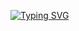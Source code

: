 [![Typing SVG](https://readme-typing-svg.demolab.com?font=Fira+Code&weight=900&size=30&pause=1000&color=F7F7F7&background=FF000000&random=false&width=435&lines=Roomie)](https://git.io/typing-svg)
